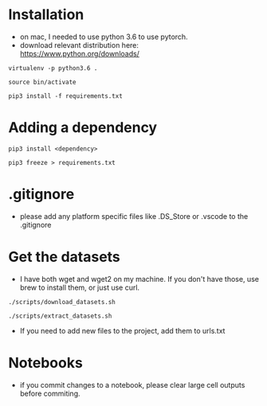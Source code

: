 # Installation

- on mac, I needed to use python 3.6 to use pytorch.
- download relevant distribution here: https://www.python.org/downloads/

`virtualenv -p python3.6 .`

`source bin/activate`

`pip3 install -f requirements.txt`

# Adding a dependency
`pip3 install <dependency>`

`pip3 freeze > requirements.txt`

# .gitignore
- please add any platform specific files like .DS_Store or .vscode to the .gitignore

# Get the datasets

- I have both wget and wget2 on my machine. If you don't have those, use brew to install them, or just use curl.

`./scripts/download_datasets.sh`

`./scripts/extract_datasets.sh`

- If you need to add new files to the project, add them to urls.txt

# Notebooks

- if you commit changes to a notebook, please clear large cell outputs before commiting.

